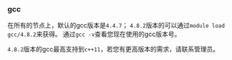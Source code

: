 ### gcc

在所有的节点上，默认的gcc版本是`4.4.7`；
`4.8.2`版本的可以通过`module load gcc/4.8.2`来获得。
通过`gcc -v`查看您现在使用的gcc版本号。

`4.8.2`版本的gcc最高支持到`c++11`，若您有更高版本的需求，请联系管理员。
